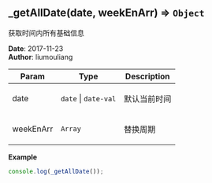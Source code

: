 ## \_getAllDate(date, weekEnArr) ⇒ <code>Object</code>
<p>获取时间内所有基础信息</p>

**Date**: 2017-11-23  
**Author**: liumouliang  

| Param | Type | Description |
| --- | --- | --- |
| date | <code>date</code> \| <code>date-val</code> | <p>默认当前时间</p> |
| weekEnArr | <code>Array</code> | <p>替换周期</p> |

**Example**  
```javascript
console.log(_getAllDate());
```
